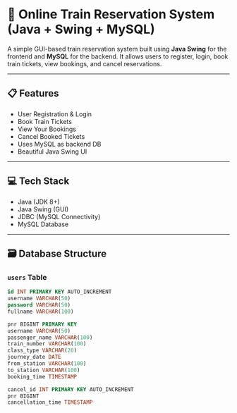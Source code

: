 # 🚄 Online Train Reservation System (Java + Swing + MySQL)

A simple GUI-based train reservation system built using **Java Swing** for the frontend and **MySQL** for the backend. It allows users to register, login, book train tickets, view bookings, and cancel reservations.

---

## 📋 Features

- User Registration & Login
- Book Train Tickets
- View Your Bookings
- Cancel Booked Tickets
- Uses MySQL as backend DB
- Beautiful Java Swing UI

---

## 💻 Tech Stack

- Java (JDK 8+)
- Java Swing (GUI)
- JDBC (MySQL Connectivity)
- MySQL Database

---

## 🗃️ Database Structure

### `users` Table
```sql
id INT PRIMARY KEY AUTO_INCREMENT  
username VARCHAR(50)  
password VARCHAR(50)  
fullname VARCHAR(100)  

pnr BIGINT PRIMARY KEY  
username VARCHAR(50)  
passenger_name VARCHAR(100)  
train_number VARCHAR(100)  
class_type VARCHAR(20)  
journey_date DATE  
from_station VARCHAR(100)  
to_station VARCHAR(100)  
booking_time TIMESTAMP  

cancel_id INT PRIMARY KEY AUTO_INCREMENT  
pnr BIGINT  
cancellation_time TIMESTAMP  
